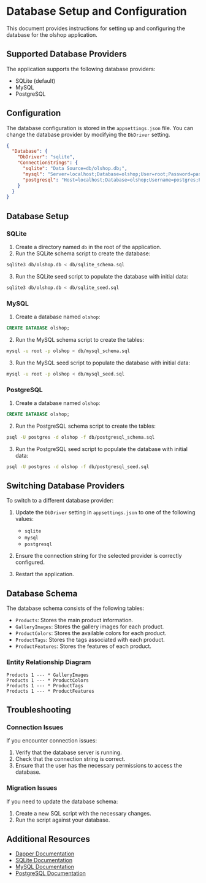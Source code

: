 # Database Setup and Configuration

This document provides instructions for setting up and configuring the database for the olshop application.

## Supported Database Providers

The application supports the following database providers:

- SQLite (default)
- MySQL
- PostgreSQL

## Configuration

The database configuration is stored in the `appsettings.json` file. You can change the database provider by modifying the `DbDriver` setting.

```json
{
  "Database": {
    "DbDriver": "sqlite",
    "ConnectionStrings": {
      "sqlite": "Data Source=db/olshop.db;",
      "mysql": "Server=localhost;Database=olshop;User=root;Password=password;",
      "postgresql": "Host=localhost;Database=olshop;Username=postgres;Password=password;"
    }
  }
}
```

## Database Setup

### SQLite

1. Create a directory named `db` in the root of the application.
2. Run the SQLite schema script to create the database:

```bash
sqlite3 db/olshop.db < db/sqlite_schema.sql
```

3. Run the SQLite seed script to populate the database with initial data:

```bash
sqlite3 db/olshop.db < db/sqlite_seed.sql
```

### MySQL

1. Create a database named `olshop`:

```sql
CREATE DATABASE olshop;
```

2. Run the MySQL schema script to create the tables:

```bash
mysql -u root -p olshop < db/mysql_schema.sql
```

3. Run the MySQL seed script to populate the database with initial data:

```bash
mysql -u root -p olshop < db/mysql_seed.sql
```

### PostgreSQL

1. Create a database named `olshop`:

```sql
CREATE DATABASE olshop;
```

2. Run the PostgreSQL schema script to create the tables:

```bash
psql -U postgres -d olshop -f db/postgresql_schema.sql
```

3. Run the PostgreSQL seed script to populate the database with initial data:

```bash
psql -U postgres -d olshop -f db/postgresql_seed.sql
```

## Switching Database Providers

To switch to a different database provider:

1. Update the `DbDriver` setting in `appsettings.json` to one of the following values:
   - `sqlite`
   - `mysql`
   - `postgresql`

2. Ensure the connection string for the selected provider is correctly configured.

3. Restart the application.

## Database Schema

The database schema consists of the following tables:

- `Products`: Stores the main product information.
- `GalleryImages`: Stores the gallery images for each product.
- `ProductColors`: Stores the available colors for each product.
- `ProductTags`: Stores the tags associated with each product.
- `ProductFeatures`: Stores the features of each product.

### Entity Relationship Diagram

```
Products 1 --- * GalleryImages
Products 1 --- * ProductColors
Products 1 --- * ProductTags
Products 1 --- * ProductFeatures
```

## Troubleshooting

### Connection Issues

If you encounter connection issues:

1. Verify that the database server is running.
2. Check that the connection string is correct.
3. Ensure that the user has the necessary permissions to access the database.

### Migration Issues

If you need to update the database schema:

1. Create a new SQL script with the necessary changes.
2. Run the script against your database.

## Additional Resources

- [Dapper Documentation](https://github.com/DapperLib/Dapper)
- [SQLite Documentation](https://www.sqlite.org/docs.html)
- [MySQL Documentation](https://dev.mysql.com/doc/)
- [PostgreSQL Documentation](https://www.postgresql.org/docs/)